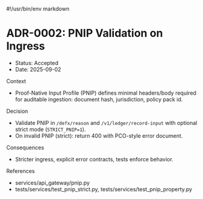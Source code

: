 #!/usr/bin/env markdown

# ADR-0002: PNIP Validation on Ingress

- Status: Accepted
- Date: 2025-09-02

Context
- Proof-Native Input Profile (PNIP) defines minimal headers/body required for auditable ingestion: document hash, jurisdiction, policy pack id.

Decision
- Validate PNIP in `/defx/reason` and `/v1/ledger/record-input` with optional strict mode (`STRICT_PNIP=1`).
- On invalid PNIP (strict): return 400 with PCO-style error document.

Consequences
- Stricter ingress, explicit error contracts, tests enforce behavior.

References
- services/api_gateway/pnip.py
- tests/services/test_pnip_strict.py, tests/services/test_pnip_property.py

